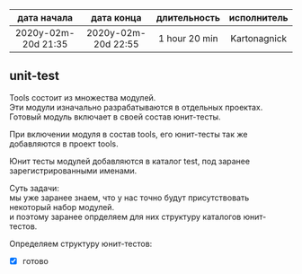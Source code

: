 
| дата начала         |   дата конца        | длительность  | исполнитель  |
|:-------------------:|:-------------------:|:-------------:|:------------:|
| 2020y-02m-20d 21:35 | 2020y-02m-20d 22:55 | 1 hour 20 min | Kartonagnick |

unit-test
---------

Tools состоит из множества модулей.  
Эти модули изначально разрабатываются в отдельных проектах.  
Готовый модуль включает в своей состав юнит-тесты.  

При включении модуля в состав tools, 
его юнит-тесты так же добавляются в проект tools.  

Юнит тесты модулей добавляются в каталог test,
под заранее зарегистрированными именами.  

Суть задачи:  
мы уже заранее знаем, что у нас точно будут присутствовать некоторый набор модулей.  
и поэтому заранее опрделяем для них структуру каталогов юнит-тестов.  

Определяем структуру юнит-тестов:  
  - [x] готово   

